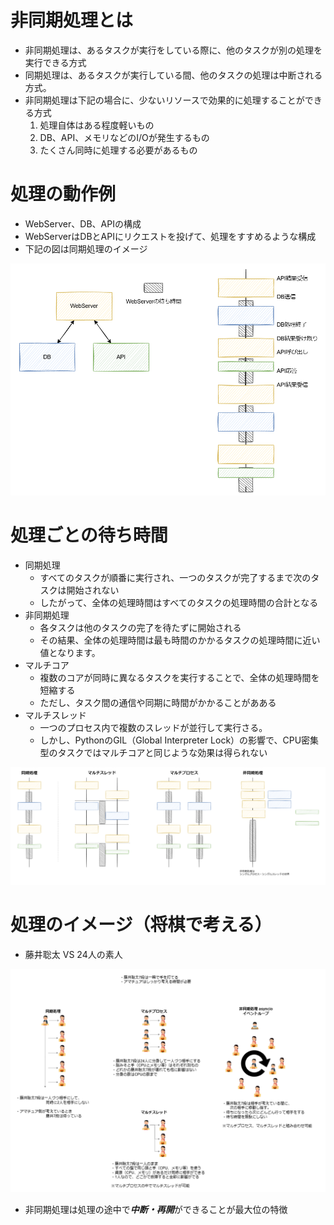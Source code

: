 # 非同期処理とは

- 非同期処理は、あるタスクが実行をしている際に、他のタスクが別の処理を実行できる方式
- 同期処理は、あるタスクが実行している間、他のタスクの処理は中断される方式。
- 非同期処理は下記の場合に、少ないリソースで効果的に処理することができる方式
    1. 処理自体はある程度軽いもの
    2. DB、API、メモリなどのI/Oが発生するもの
    3. たくさん同時に処理する必要があるもの 


# 処理の動作例
- WebServer、DB、APIの構成
- WebServerはDBとAPIにリクエストを投げて、処理をすすめるような構成
- 下記の図は同期処理のイメージ

![alt text](image/00.非同期処理とは/image.png)


# 処理ごとの待ち時間
- 同期処理
    - すべてのタスクが順番に実行され、一つのタスクが完了するまで次のタスクは開始されない
    - したがって、全体の処理時間はすべてのタスクの処理時間の合計となる
- 非同期処理
    - 各タスクは他のタスクの完了を待たずに開始される
    - その結果、全体の処理時間は最も時間のかかるタスクの処理時間に近い値となります。
- マルチコア
    - 複数のコアが同時に異なるタスクを実行することで、全体の処理時間を短縮する
    - ただし、タスク間の通信や同期に時間がかかることがあある
- マルチスレッド
    - 一つのプロセス内で複数のスレッドが並行して実行さる。
    - しかし、PythonのGIL（Global Interpreter Lock）の影響で、CPU密集型のタスクではマルチコアと同じような効果は得られない

![alt text](image/00.非同期処理とは/image-1.png)


# 処理のイメージ（将棋で考える）
- 藤井聡太 VS 24人の素人

![alt text](image/00.非同期処理とは/image-2.png)


- 非同期処理は処理の途中で***中断・再開***ができることが最大位の特徴